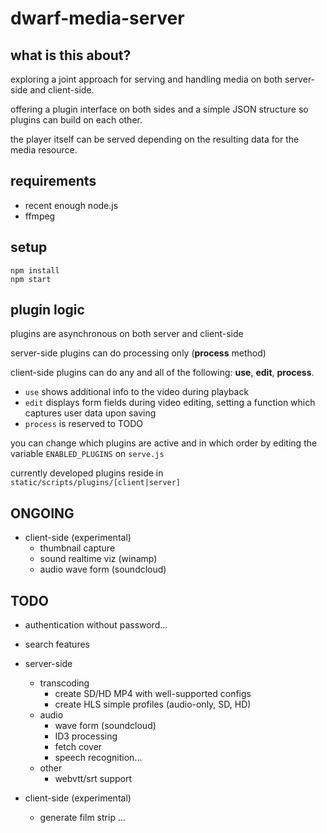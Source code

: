 # dwarf-media-server

## what is this about?

exploring a joint approach for serving and handling media on both server-side and client-side.

offering a plugin interface on both sides and a simple JSON structure so plugins can build on each other.

the player itself can be served depending on the resulting data for the media resource.

## requirements

* recent enough node.js
* ffmpeg

## setup

    npm install
    npm start

## plugin logic

plugins are asynchronous on both server and client-side

server-side plugins can do processing only (**process** method)

client-side plugins can do any and all of the following: **use**, **edit**, **process**.

* `use` shows additional info to the video during playback
* `edit` displays form fields during video editing, setting a function which captures user data upon saving
* `process` is reserved to TODO

you can change which plugins are active and in which order by editing the variable `ENABLED_PLUGINS` on `serve.js`

currently developed plugins reside in `static/scripts/plugins/[client|server]`

## ONGOING

* client-side (experimental)
  * thumbnail capture
  * sound realtime viz (winamp)
  * audio wave form (soundcloud)

## TODO

* authentication without password...
* search features

* server-side
  * transcoding
    * create SD/HD MP4 with well-supported configs
    * create HLS simple profiles (audio-only, SD, HD)
  * audio
    * wave form (soundcloud)
    * ID3 processing
    * fetch cover
    * speech recognition...
  * other
    * webvtt/srt support
* client-side (experimental)
  * generate film strip ...
